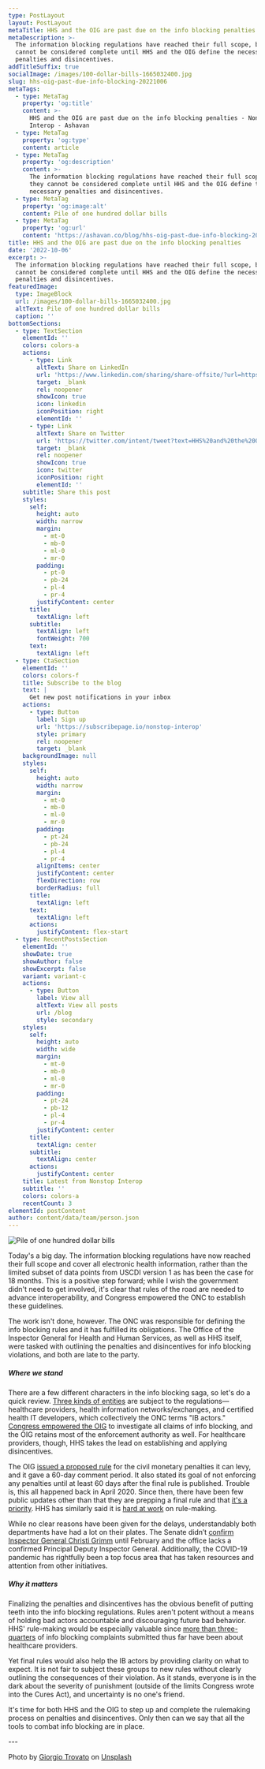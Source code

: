 ```yaml
---
type: PostLayout
layout: PostLayout
metaTitle: HHS and the OIG are past due on the info blocking penalties - Nonstop Interop
metaDescription: >-
  The information blocking regulations have reached their full scope, but they
  cannot be considered complete until HHS and the OIG define the necessary
  penalties and disincentives.
addTitleSuffix: true
socialImage: /images/100-dollar-bills-1665032400.jpg
slug: hhs-oig-past-due-info-blocking-20221006
metaTags:
  - type: MetaTag
    property: 'og:title'
    content: >-
      HHS and the OIG are past due on the info blocking penalties - Nonstop
      Interop - Ashavan
  - type: MetaTag
    property: 'og:type'
    content: article
  - type: MetaTag
    property: 'og:description'
    content: >-
      The information blocking regulations have reached their full scope, but
      they cannot be considered complete until HHS and the OIG define the
      necessary penalties and disincentives.
  - type: MetaTag
    property: 'og:image:alt'
    content: Pile of one hundred dollar bills
  - type: MetaTag
    property: 'og:url'
    content: 'https://ashavan.co/blog/hhs-oig-past-due-info-blocking-20221006'
title: HHS and the OIG are past due on the info blocking penalties
date: '2022-10-06'
excerpt: >-
  The information blocking regulations have reached their full scope, but they
  cannot be considered complete until HHS and the OIG define the necessary
  penalties and disincentives.
featuredImage:
  type: ImageBlock
  url: /images/100-dollar-bills-1665032400.jpg
  altText: Pile of one hundred dollar bills
  caption: ''
bottomSections:
  - type: TextSection
    elementId: ''
    colors: colors-a
    actions:
      - type: Link
        altText: Share on LinkedIn
        url: 'https://www.linkedin.com/sharing/share-offsite/?url=https%3A%2F%2Fashavan.co%2Fblog%2Fhhs-oig-past-due-info-blocking-20221006'
        target: _blank
        rel: noopener
        showIcon: true
        icon: linkedin
        iconPosition: right
        elementId: ''
      - type: Link
        altText: Share on Twitter
        url: 'https://twitter.com/intent/tweet?text=HHS%20and%20the%20OIG%20are%20past%20due%20on%20the%20info%20blocking%20penalties%20-%20Nonstop%20Interop&url=https%3A%2F%2Fashavan.co%2Fblog%2Fhhs-oig-past-due-info-blocking-20221006'
        target: _blank
        rel: noopener
        showIcon: true
        icon: twitter
        iconPosition: right
        elementId: ''
    subtitle: Share this post
    styles:
      self:
        height: auto
        width: narrow
        margin:
          - mt-0
          - mb-0
          - ml-0
          - mr-0
        padding:
          - pt-0
          - pb-24
          - pl-4
          - pr-4
        justifyContent: center
      title:
        textAlign: left
      subtitle:
        textAlign: left
        fontWeight: 700
      text:
        textAlign: left
  - type: CtaSection
    elementId: ''
    colors: colors-f
    title: Subscribe to the blog
    text: |
      Get new post notifications in your inbox
    actions:
      - type: Button
        label: Sign up
        url: 'https://subscribepage.io/nonstop-interop'
        style: primary
        rel: noopener
        target: _blank
    backgroundImage: null
    styles:
      self:
        height: auto
        width: narrow
        margin:
          - mt-0
          - mb-0
          - ml-0
          - mr-0
        padding:
          - pt-24
          - pb-24
          - pl-4
          - pr-4
        alignItems: center
        justifyContent: center
        flexDirection: row
        borderRadius: full
      title:
        textAlign: left
      text:
        textAlign: left
      actions:
        justifyContent: flex-start
  - type: RecentPostsSection
    elementId: ''
    showDate: true
    showAuthor: false
    showExcerpt: false
    variant: variant-c
    actions:
      - type: Button
        label: View all
        altText: View all posts
        url: /blog
        style: secondary
    styles:
      self:
        height: auto
        width: wide
        margin:
          - mt-0
          - mb-0
          - ml-0
          - mr-0
        padding:
          - pt-24
          - pb-12
          - pl-4
          - pr-4
        justifyContent: center
      title:
        textAlign: center
      subtitle:
        textAlign: center
      actions:
        justifyContent: center
    title: Latest from Nonstop Interop
    subtitle: ''
    colors: colors-a
    recentCount: 3
elementId: postContent
author: content/data/team/person.json
---
```

![Pile of one hundred dollar bills](/images/100-dollar-bills-1665032400.jpg)

Today's a big day. The information blocking regulations have now reached their full scope and cover all electronic health information, rather than the limited subset of data points from USCDI version 1 as has been the case for 18 months. This is a positive step forward; while I wish the government didn't need to get involved, it's clear that rules of the road are needed to advance interoperability, and Congress empowered the ONC to establish these guidelines.

The work isn't done, however. The ONC was responsible for defining the info blocking rules and it has fulfilled its obligations. The Office of the Inspector General for Health and Human Services, as well as HHS itself, were tasked with outlining the penalties and disincentives for info blocking violations, and both are late to the party.

##### Where we stand

There are a few different characters in the info blocking saga, so let's do a quick review. [Three kinds of entities](https://www.healthit.gov/sites/default/files/page2/2020-03/InformationBlockingActors.pdf) are subject to the regulations—healthcare providers, health information networks/exchanges, and certified health IT developers, which collectively the ONC terms "IB actors." [Congress empowered the OIG](https://www.healthit.gov/sites/default/files/page2/2021-11/Information-Blocking-Portal-Process.pdf) to investigate all claims of info blocking, and the OIG retains most of the enforcement authority as well. For healthcare providers, though, HHS takes the lead on establishing and applying disincentives.

The OIG [issued a proposed rule](https://oig.hhs.gov/newsroom/news-releases/2020/infoblocking.asp) for the civil monetary penalties it can levy, and it gave a 60-day comment period. It also stated its goal of not enforcing any penalties until at least 60 days after the final rule is published. Trouble is, this all happened back in April 2020. Since then, there have been few public updates other than that they are prepping a final rule and that [it's a priority](https://oig.hhs.gov/documents/speeches/314/hcca-04292021-handout.pdf). HHS has similarly said it is [hard at work](https://www.healthcareitnews.com/news/hhs-secretary-cures-act-enforcement-long-overdue) on rule-making.

While no clear reasons have been given for the delays, understandably both departments have had a lot on their plates. The Senate didn’t [confirm Inspector General Christi Grimm](https://www.congress.gov/nomination/117th-congress/750) until February and the office lacks a confirmed Principal Deputy Inspector General. Additionally, the COVID-19 pandemic has rightfully been a top focus area that has taken resources and attention from other initiatives.

##### Why it matters

Finalizing the penalties and disincentives has the obvious benefit of putting teeth into the info blocking regulations. Rules aren't potent without a means of holding bad actors accountable and discouraging future bad behavior. HHS' rule-making would be especially valuable since [more than three-quarters](https://www.healthit.gov/data/quickstats/information-blocking-claims-numbers) of info blocking complaints submitted thus far have been about healthcare providers.

Yet final rules would also help the IB actors by providing clarity on what to expect. It is not fair to subject these groups to new rules without clearly outlining the consequences of their violation. As it stands, everyone is in the dark about the severity of punishment (outside of the limits Congress wrote into the Cures Act), and uncertainty is no one's friend.

It's time for both HHS and the OIG to step up and complete the rulemaking process on penalties and disincentives. Only then can we say that all the tools to combat info blocking are in place.

\---

Photo by [Giorgio Trovato](https://unsplash.com/@giorgiotrovato) on [Unsplash](https://unsplash.com)

